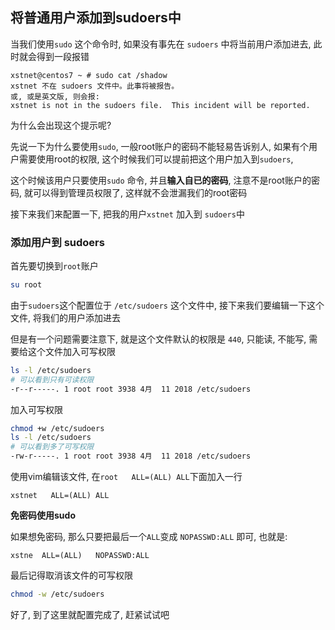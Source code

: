 ## 将普通用户添加到sudoers中

当我们使用`sudo` 这个命令时, 如果没有事先在 `sudoers` 中将当前用户添加进去,  此时就会得到一段报错

```bas
xstnet@centos7 ~ # sudo cat /shadow
xstnet 不在 sudoers 文件中。此事将被报告。
或, 或是英文版, 则会报: 
xstnet is not in the sudoers file.  This incident will be reported.
```

为什么会出现这个提示呢?

先说一下为什么要使用`sudo`,  一般root账户的密码不能轻易告诉别人, 如果有个用户需要使用root的权限, 这个时候我们可以提前把这个用户加入到`sudoers`,

这个时候该用户只要使用`sudo` 命令, 并且**输入自已的密码**, 注意不是root账户的密码, 就可以得到管理员权限了, 这样就不会泄漏我们的root密码



接下来我们来配置一下, 把我的用户`xstnet` 加入到 `sudoers`中

### 添加用户到 sudoers

首先要切换到`root`账户

```bash
su root
```

由于`sudoers`这个配置位于 `/etc/sudoers` 这个文件中, 接下来我们要编辑一下这个文件, 将我们的用户添加进去

但是有一个问题需要注意下, 就是这个文件默认的权限是 `440`,  只能读, 不能写, 需要给这个文件加入可写权限

```bash
ls -l /etc/sudoers
# 可以看到只有可读权限
-r--r-----. 1 root root 3938 4月  11 2018 /etc/sudoers
```

加入可写权限

```bash
chmod +w /etc/sudoers
ls -l /etc/sudoers
# 可以看到多了可写权限
-rw-r-----. 1 root root 3938 4月  11 2018 /etc/sudoers
```

使用vim编辑该文件,  在`root   ALL=(ALL)	ALL`下面加入一行

`xstnet   ALL=(ALL)	ALL`



**免密码使用sudo**

如果想免密码, 那么只要把最后一个`ALL`变成 `NOPASSWD:ALL` 即可, 也就是:

`xstne	ALL=(ALL)	NOPASSWD:ALL`



最后记得取消该文件的可写权限

```bash
chmod -w /etc/sudoers
```





好了, 到了这里就配置完成了, 赶紧试试吧

